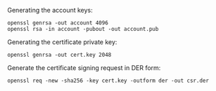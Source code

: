 Generating the account keys:

```shell
openssl genrsa -out account 4096
openssl rsa -in account -pubout -out account.pub
```

Generating the certificate private key:

```shell
openssl genrsa -out cert.key 2048
```

Generate the certificate signing request in DER form:

```shell
openssl req -new -sha256 -key cert.key -outform der -out csr.der
```

